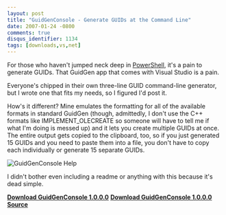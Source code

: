 ```yaml
---
layout: post
title: "GuidGenConsole - Generate GUIDs at the Command Line"
date: 2007-01-24 -0800
comments: true
disqus_identifier: 1134
tags: [downloads,vs,net]
---
```

For those who haven't jumped neck deep in
[PowerShell](http://www.microsoft.com/windowsserver2003/technologies/management/powershell/default.mspx),
it's a pain to generate GUIDs. That GuidGen app that comes with Visual
Studio is a pain.

 Everyone's chipped in their own three-line GUID command-line generator,
but I wrote one that fits my needs, so I figured I'd post it.

 How's it different? Mine emulates the formatting for all of the
available formats in standard GuidGen (though, admittedly, I don't use
the C++ formats like IMPLEMENT\_OLECREATE so someone will have to tell
me if what I'm doing is messed up) and it lets you create multiple GUIDs
at once. The entire output gets copied to the clipboard, too, so if you
just generated 15 GUIDs and you need to paste them into a file, you
don't have to copy each individually or generate 15 separate GUIDs.

 ![GuidGenConsole
Help](https://jushww.dm2303.livefilestore.com/y2pYM_08x-FaALV8csXmNY3eljq37DD1qcicF-lP7nHCbn6MJp6UFGCoC3OguIz2wQQRKrk4OcBY-I7Ojg5lPazcttaH2kExbShpfvY7BzF0xM/GuidGenConsole.png?psid=1)

 I didn't bother even including a readme or anything with this because
it's dead simple.

 [**Download GuidGenConsole
1.0.0.0**](https://onedrive.live.com/redir?resid=C2CB832A5EC9B707!44398&authkey=!APIvkVI-VUqrt1o&ithint=file%2c.zip)
 [**Download GuidGenConsole 1.0.0.0
Source**](https://onedrive.live.com/redir?resid=C2CB832A5EC9B707!44397&authkey=!AH24FhekaxlHPN8&ithint=file%2c.zip)
